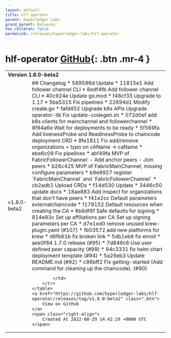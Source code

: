 ```yaml
---
layout: default
title: hlf-operator
parent: Hyperledger Labs
grand_parent: Releases
has_children: false
permalink: /releases/hyperledger-labs/hlf-operator
---
```


# hlf-operator <span class="fs-3 right-align">[GitHub](https://github.com/hyperledger-labs/hlf-operator){: .btn .mr-4 }</span>


<div>
    <table>
        <tr>
            <td colspan="2">
                <b>
                    Version 1.8.0-beta2
                </b>
            </td>
        </tr>
        <tr>
            <td>
                <span class="chip">
                    v1.8.0-beta2
                </span>
            </td>
            <td>
                ## Changelog
* 589586d Update
* 11815e1 Add follower channel CLI
* 8edf4fb Add follower channel CLI
* 40c924e Update go.mod
* f48cf33 Upgrade to 1.17
* 5ba5315 Fix pipelines
* 22694d1 Modify create.go
* fafd452 Upgrade k8s APIs Upgrade operator-lib Fix update-codegen.sh
* 072d0ef add k8s clients for mainchannel and followerchannel
* 8f94a6e Wait for deployments to be ready
* 5f569fa Add livenessProbe and ReadinessProbe to chaincode deployment CRD
* 8fe1811 Fix add/remove organizations + typo on cAName -> caName
* ebe6c09 Fix pipelines
* abf49fa MVP of FabricFollowerChannel: - Add anchor peers - Join peers
* b26c425 MVP of FabricMainChannel, missing configure parameters
* b9e9927 register `FabricMainChannel` and `FabricFollowerChannel`
* cb2adb1 Upload CRDs
* f14d530 Update
* 3446c50 update docs
* 18ae883 Add inspect for organizations that don't have peers
* f41e2cc Default parameters externalchaincode
* f179152 Default resources when creating the CA
* 8b6df6f Safe defaults for signing
* 814e93c Set up affiliations per CA Set up signing parameters per CA
* d7e1ed0 remove unused krew-plugin.yaml (#107)
* fb03572 add new platforms for krew
* d6fb61b fix broken link
* 5db1eb6 fix enroll
* aee0f84 1.7.0 release (#95)
* 7d849c6 Use user defined peer capacity (#99)
* 94c3331 fix helm chart deployment template (#94)
* 5a29eb3 Update README.md (#92)
* c98bff2 Fix getting-started (Add command for cleaning up the chaincode). (#90)


            </td>
        </tr>
    </table>
    <a href="https://github.com/hyperledger-labs/hlf-operator/releases/tag/v1.8.0-beta2" class=".btn">
        View on GitHub
    </a>
    <span class="right-align">
        Created At 2022-08-29 14:42:29 +0000 UTC
    </span>
</div>

